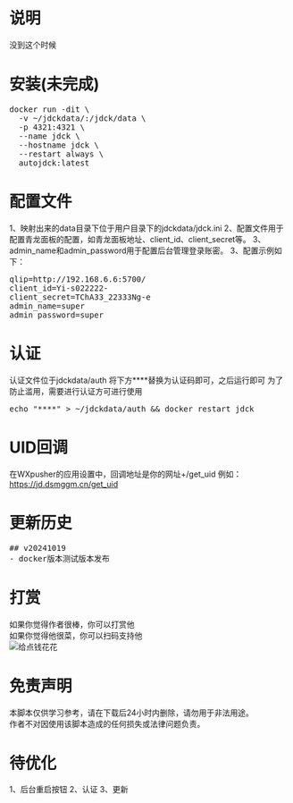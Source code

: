 # 说明
没到这个时候

# 安装(未完成)
<pre>
docker run -dit \
  -v ~/jdckdata/:/jdck/data \
  -p 4321:4321 \
  --name jdck \
  --hostname jdck \
  --restart always \
  autojdck:latest
</pre>

# 配置文件
1、映射出来的data目录下位于用户目录下的jdckdata/jdck.ini
2、配置文件用于配置青龙面板的配置，如青龙面板地址、client_id、client_secret等。
3、admin_name和admin_password用于配置后台管理登录账密。
3、配置示例如下：
<pre>
qlip=http://192.168.6.6:5700/
client_id=Yi-s022222-
client_secret=TChA33_22333Ng-e
admin_name=super
admin_password=super
</pre>

# 认证
认证文件位于jdckdata/auth
将下方****替换为认证码即可，之后运行即可
为了防止滥用，需要进行认证方可进行使用
<pre>
echo "****" > ~/jdckdata/auth && docker restart jdck
</pre>

# UID回调
在WXpusher的应用设置中，回调地址是你的网址+/get_uid
例如：https://jd.dsmggm.cn/get_uid

# 更新历史
<pre>
## v20241019
- docker版本测试版本发布
</pre>

# 打赏  
如果你觉得作者很棒，你可以打赏他  
如果你觉得他很菜，你可以扫码支持他  
![给点钱花花](get_me_some_money.jpg)

# 免责声明  
本脚本仅供学习参考，请在下载后24小时内删除，请勿用于非法用途。  
作者不对因使用该脚本造成的任何损失或法律问题负责。  

# 待优化
1、后台重启按钮
2、认证
3、更新